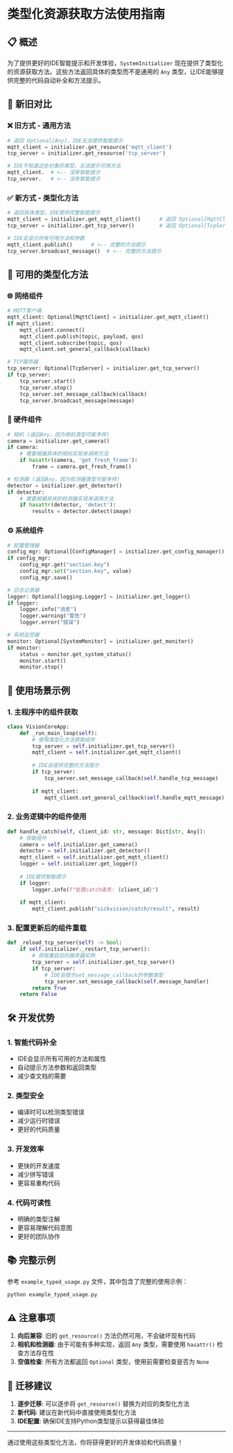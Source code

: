 # 类型化资源获取方法使用指南

## 📋 概述

为了提供更好的IDE智能提示和开发体验，`SystemInitializer` 现在提供了类型化的资源获取方法。这些方法返回具体的类型而不是通用的 `Any` 类型，让IDE能够提供完整的代码自动补全和方法提示。

## 🔄 新旧对比

### ❌ 旧方式 - 通用方法
```python
# 返回 Optional[Any]，IDE无法提供智能提示
mqtt_client = initializer.get_resource('mqtt_client')
tcp_server = initializer.get_resource('tcp_server')

# IDE不知道这些对象的类型，无法提示可用方法
mqtt_client.  # <-- 没有智能提示
tcp_server.   # <-- 没有智能提示
```

### ✅ 新方式 - 类型化方法
```python
# 返回具体类型，IDE提供完整智能提示
mqtt_client = initializer.get_mqtt_client()      # 返回 Optional[MqttClient]
tcp_server = initializer.get_tcp_server()        # 返回 Optional[TcpServer]

# IDE会显示所有可用方法和参数
mqtt_client.publish()      # <-- 完整的方法提示
tcp_server.broadcast_message()  # <-- 完整的方法提示
```

## 📝 可用的类型化方法

### 🌐 网络组件
```python
# MQTT客户端
mqtt_client: Optional[MqttClient] = initializer.get_mqtt_client()
if mqtt_client:
    mqtt_client.connect()
    mqtt_client.publish(topic, payload, qos)
    mqtt_client.subscribe(topic, qos)
    mqtt_client.set_general_callback(callback)

# TCP服务器
tcp_server: Optional[TcpServer] = initializer.get_tcp_server()
if tcp_server:
    tcp_server.start()
    tcp_server.stop()
    tcp_server.set_message_callback(callback)
    tcp_server.broadcast_message(message)
```

### 🎥 硬件组件
```python
# 相机 (返回Any，因为相机类型可能多样)
camera = initializer.get_camera()
if camera:
    # 需要根据具体的相机实现来调用方法
    if hasattr(camera, 'get_fresh_frame'):
        frame = camera.get_fresh_frame()

# 检测器 (返回Any，因为检测器类型可能多样)
detector = initializer.get_detector()
if detector:
    # 需要根据具体的检测器实现来调用方法
    if hasattr(detector, 'detect'):
        results = detector.detect(image)
```

### ⚙️ 系统组件
```python
# 配置管理器
config_mgr: Optional[ConfigManager] = initializer.get_config_manager()
if config_mgr:
    config_mgr.get("section.key")
    config_mgr.set("section.key", value)
    config_mgr.save()

# 日志记录器
logger: Optional[logging.Logger] = initializer.get_logger()
if logger:
    logger.info("消息")
    logger.warning("警告")
    logger.error("错误")

# 系统监控器
monitor: Optional[SystemMonitor] = initializer.get_monitor()
if monitor:
    status = monitor.get_system_status()
    monitor.start()
    monitor.stop()
```

## 🎯 使用场景示例

### 1. 主程序中的组件获取
```python
class VisionCoreApp:
    def _run_main_loop(self):
        # 使用类型化方法获取组件
        tcp_server = self.initializer.get_tcp_server()
        mqtt_client = self.initializer.get_mqtt_client()
        
        # IDE会提供完整的方法提示
        if tcp_server:
            tcp_server.set_message_callback(self.handle_tcp_message)
        
        if mqtt_client:
            mqtt_client.set_general_callback(self.handle_mqtt_message)
```

### 2. 业务逻辑中的组件使用
```python
def handle_catch(self, client_id: str, message: Dict[str, Any]):
    # 获取组件
    camera = self.initializer.get_camera()
    detector = self.initializer.get_detector()
    mqtt_client = self.initializer.get_mqtt_client()
    logger = self.initializer.get_logger()
    
    # IDE提供智能提示
    if logger:
        logger.info(f"处理catch请求: {client_id}")
    
    if mqtt_client:
        mqtt_client.publish("sickvision/catch/result", result)
```

### 3. 配置更新后的组件重载
```python
def _reload_tcp_server(self) -> bool:
    if self.initializer._restart_tcp_server():
        # 获取重启后的服务器实例
        tcp_server = self.initializer.get_tcp_server()
        if tcp_server:
            # IDE会提示set_message_callback的参数类型
            tcp_server.set_message_callback(self.message_handler)
        return True
    return False
```

## 🛠️ 开发优势

### 1. **智能代码补全**
- IDE会显示所有可用的方法和属性
- 自动提示方法参数和返回类型
- 减少查文档的需要

### 2. **类型安全**
- 编译时可以检测类型错误
- 减少运行时错误
- 更好的代码质量

### 3. **开发效率**
- 更快的开发速度
- 减少拼写错误
- 更容易重构代码

### 4. **代码可读性**
- 明确的类型注解
- 更容易理解代码意图
- 更好的团队协作

## 📚 完整示例

参考 `example_typed_usage.py` 文件，其中包含了完整的使用示例：

```bash
python example_typed_usage.py
```

## ⚠️ 注意事项

1. **向后兼容**: 旧的 `get_resource()` 方法仍然可用，不会破坏现有代码
2. **相机和检测器**: 由于可能有多种实现，返回 `Any` 类型，需要使用 `hasattr()` 检查方法存在性
3. **空值检查**: 所有方法都返回 `Optional` 类型，使用前需要检查是否为 `None`

## 🔄 迁移建议

1. **逐步迁移**: 可以逐步将 `get_resource()` 替换为对应的类型化方法
2. **新代码**: 建议在新代码中直接使用类型化方法
3. **IDE配置**: 确保IDE支持Python类型提示以获得最佳体验

---

通过使用这些类型化方法，你将获得更好的开发体验和代码质量！ 